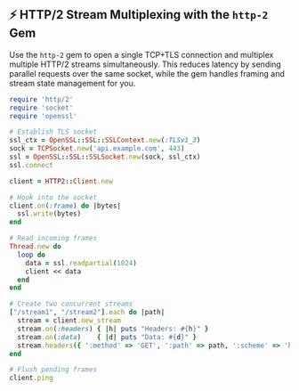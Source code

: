 ## ⚡ HTTP/2 Stream Multiplexing with the `http-2` Gem
Use the `http-2` gem to open a single TCP+TLS connection and multiplex multiple HTTP/2 streams simultaneously. This reduces latency by sending parallel requests over the same socket, while the gem handles framing and stream state management for you.

```ruby
require 'http/2'
require 'socket'
require 'openssl'

# Establish TLS socket
ssl_ctx = OpenSSL::SSL::SSLContext.new(:TLSv1_3)
sock = TCPSocket.new('api.example.com', 443)
ssl = OpenSSL::SSL::SSLSocket.new(sock, ssl_ctx)
ssl.connect

client = HTTP2::Client.new

# Hook into the socket
client.on(:frame) do |bytes|
  ssl.write(bytes)
end

# Read incoming frames
Thread.new do
  loop do
    data = ssl.readpartial(1024)
    client << data
  end
end

# Create two concurrent streams
["/stream1", "/stream2"].each do |path|
  stream = client.new_stream
  stream.on(:headers) { |h| puts "Headers: #{h}" }
  stream.on(:data)    { |d| puts "Data: #{d}" }
  stream.headers({ ':method' => 'GET', ':path' => path, ':scheme' => 'https', ':authority' => 'api.example.com' }, end_stream: true)
end

# Flush pending frames
client.ping
```